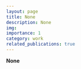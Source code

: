 ```yaml
---
layout: page
title: None
description: None
img: 
importance: 1
category: work
related_publications: true
---
```


**None**
